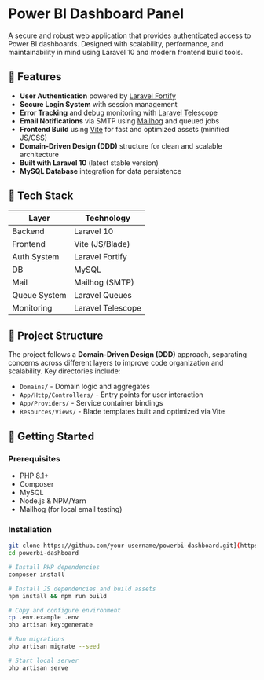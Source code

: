 # Power BI Dashboard Panel

A secure and robust web application that provides authenticated access to Power BI dashboards. Designed with scalability, performance, and maintainability in mind using Laravel 10 and modern frontend build tools.

## 🔐 Features

- **User Authentication** powered by [Laravel Fortify](https://laravel.com/docs/10.x/fortify)
- **Secure Login System** with session management
- **Error Tracking** and debug monitoring with [Laravel Telescope](https://laravel.com/docs/10.x/telescope)
- **Email Notifications** via SMTP using [Mailhog](https://github.com/mailhog/MailHog) and queued jobs
- **Frontend Build** using [Vite](https://vitejs.dev/) for fast and optimized assets (minified JS/CSS)
- **Domain-Driven Design (DDD)** structure for clean and scalable architecture
- **Built with Laravel 10** (latest stable version)
- **MySQL Database** integration for data persistence

## 🧱 Tech Stack

| Layer        | Technology          |
|--------------|---------------------|
| Backend      | Laravel 10          |
| Frontend     | Vite (JS/Blade)     |
| Auth System  | Laravel Fortify     |
| DB           | MySQL               |
| Mail         | Mailhog (SMTP)      |
| Queue System | Laravel Queues      |
| Monitoring   | Laravel Telescope   |

## 📂 Project Structure

The project follows a **Domain-Driven Design (DDD)** approach, separating concerns across different layers to improve code organization and scalability. Key directories include:

- `Domains/` - Domain logic and aggregates
- `App/Http/Controllers/` - Entry points for user interaction
- `App/Providers/` - Service container bindings
- `Resources/Views/` - Blade templates built and optimized via Vite

## 🚀 Getting Started

### Prerequisites

- PHP 8.1+
- Composer
- MySQL
- Node.js & NPM/Yarn
- Mailhog (for local email testing)

### Installation

```bash
git clone https://github.com/your-username/powerbi-dashboard.git](https://github.com/Gustavo-queirozman/powerbi-dashboard.git
cd powerbi-dashboard

# Install PHP dependencies
composer install

# Install JS dependencies and build assets
npm install && npm run build

# Copy and configure environment
cp .env.example .env
php artisan key:generate

# Run migrations
php artisan migrate --seed

# Start local server
php artisan serve
